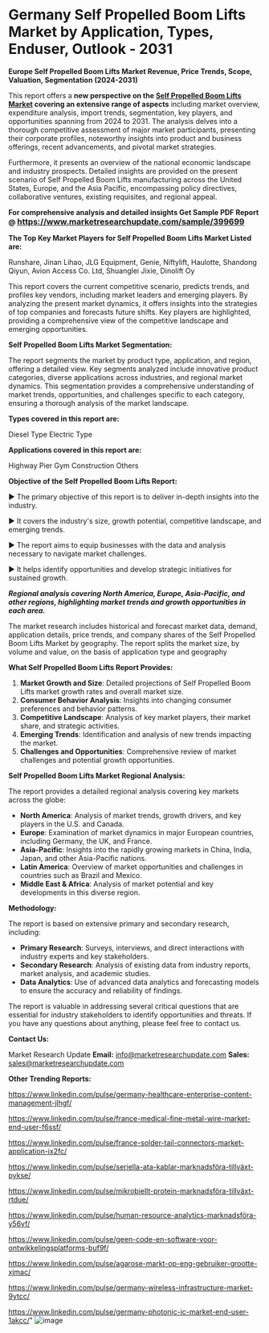 # Germany Self Propelled Boom Lifts Market by Application, Types, Enduser, Outlook - 2031

<strong>Europe Self Propelled Boom Lifts Market Revenue, Price Trends, Scope, Valuation, Segmentation (2024-2031)</strong>

This report offers a <strong>new perspective on the <a href=https://www.marketresearchupdate.com/sample/399699>Self Propelled Boom Lifts Market</a> covering an extensive range of aspects</strong> including market overview, expenditure analysis, import trends, segmentation, key players, and opportunities spanning from 2024 to 2031. The analysis delves into a thorough competitive assessment of major market participants, presenting their corporate profiles, noteworthy insights into product and business offerings, recent advancements, and pivotal market strategies.

Furthermore, it presents an overview of the national economic landscape and industry prospects. Detailed insights are provided on the present scenario of Self Propelled Boom Lifts manufacturing across the United States, Europe, and the Asia Pacific, encompassing policy directives, collaborative ventures, existing requisites, and regional appeal.

<strong>For comprehensive analysis and detailed insights Get Sample PDF Report @ <a href=https://www.marketresearchupdate.com/sample/399699><font size=3 color=#0000ff>https://www.marketresearchupdate.com/sample/399699</font></a></strong>

<strong>The Top Key Market Players for Self Propelled Boom Lifts Market Listed are:</strong>

Runshare, Jinan Lihao, JLG Equipment, Genie, Niftylift, Haulotte, Shandong Qiyun, Avion Access Co. Ltd, Shuanglei Jixie, Dinolift Oy

This report covers the current competitive scenario, predicts trends, and profiles key vendors, including market leaders and emerging players. By analyzing the present market dynamics, it offers insights into the strategies of top companies and forecasts future shifts. Key players are highlighted, providing a comprehensive view of the competitive landscape and emerging opportunities.

<strong>Self Propelled Boom Lifts Market Segmentation:</strong>

The report segments the market by product type, application, and region, offering a detailed view. Key segments analyzed include innovative product categories, diverse applications across industries, and regional market dynamics. This segmentation provides a comprehensive understanding of market trends, opportunities, and challenges specific to each category, ensuring a thorough analysis of the market landscape.

<strong>Types covered in this report are:</strong>

Diesel Type
Electric Type

<strong>Applications covered in this report are:</strong>

Highway
Pier
Gym
Construction
Others

<strong>Objective of the Self Propelled Boom Lifts Report:</strong>

▶ The primary objective of this report is to deliver in-depth insights into the industry.

▶ It covers the industry's size, growth potential, competitive landscape, and emerging trends.

▶ The report aims to equip businesses with the data and analysis necessary to navigate market challenges.

▶ It helps identify opportunities and develop strategic initiatives for sustained growth.

<strong><em>Regional analysis covering North America, Europe, Asia-Pacific, and other regions, highlighting market trends and growth opportunities in each area.</em></strong>

The market research includes historical and forecast market data, demand, application details, price trends, and company shares of the Self Propelled Boom Lifts Market by geography. The report splits the market size, by volume and value, on the basis of application type and geography

<strong>What Self Propelled Boom Lifts Report Provides:</strong>
<ol>
  <li><strong>Market Growth and Size</strong>: Detailed projections of Self Propelled Boom Lifts market growth rates and overall market size.</li>
  <li><strong>Consumer Behavior Analysis</strong>: Insights into changing consumer preferences and behavior patterns.</li>
  <li><strong>Competitive Landscape</strong>: Analysis of key market players, their market share, and strategic activities.</li>
  <li><strong>Emerging Trends</strong>: Identification and analysis of new trends impacting the market.</li>
  <li><strong>Challenges and Opportunities</strong>: Comprehensive review of market challenges and potential growth opportunities.</li>
</ol>

<strong>Self Propelled Boom Lifts Market Regional Analysis:</strong>

The report provides a detailed regional analysis covering key markets across the globe:
<ul>
  <li><strong>North America</strong>: Analysis of market trends, growth drivers, and key players in the U.S. and Canada.</li>
  <li><strong>Europe</strong>: Examination of market dynamics in major European countries, including Germany, the UK, and France.</li>
  <li><strong>Asia-Pacific</strong>: Insights into the rapidly growing markets in China, India, Japan, and other Asia-Pacific nations.</li>
  <li><strong>Latin America</strong>: Overview of market opportunities and challenges in countries such as Brazil and Mexico.</li>
  <li><strong>Middle East &amp; Africa</strong>: Analysis of market potential and key developments in this diverse region.</li>
</ul>

<strong>Methodology:</strong>

The report is based on extensive primary and secondary research, including:
<ul>
  <li><strong>Primary Research</strong>: Surveys, interviews, and direct interactions with industry experts and key stakeholders.</li>
  <li><strong>Secondary Research</strong>: Analysis of existing data from industry reports, market analysis, and academic studies.</li>
  <li><strong>Data Analytics</strong>: Use of advanced data analytics and forecasting models to ensure the accuracy and reliability of findings.</li>
</ul>
The report is valuable in addressing several critical questions that are essential for industry stakeholders to identify opportunities and threats. If you have any questions about anything, please feel free to contact us.

<strong>Contact Us:</strong>

Market Research Update
<strong>Email:</strong> info@marketresearchupdate.com
<strong>Sales:</strong> sales@marketresearchupdate.com

<strong>Other Trending Reports:</strong>

<a href=https://www.linkedin.com/pulse/germany-healthcare-enterprise-content-management-jlhgf/>https://www.linkedin.com/pulse/germany-healthcare-enterprise-content-management-jlhgf/</a>

<a href=https://www.linkedin.com/pulse/france-medical-fine-metal-wire-market-end-user-f6ssf/>https://www.linkedin.com/pulse/france-medical-fine-metal-wire-market-end-user-f6ssf/</a>

<a href=https://www.linkedin.com/pulse/france-solder-tail-connectors-market-application-ix2fc/>https://www.linkedin.com/pulse/france-solder-tail-connectors-market-application-ix2fc/</a>

<a href=https://www.linkedin.com/pulse/seriella-ata-kablar-marknadsföra-tillväxt-pykse/>https://www.linkedin.com/pulse/seriella-ata-kablar-marknadsföra-tillväxt-pykse/</a>

<a href=https://www.linkedin.com/pulse/mikrobiellt-protein-marknadsföra-tillväxt-rtdue/>https://www.linkedin.com/pulse/mikrobiellt-protein-marknadsföra-tillväxt-rtdue/</a>

<a href=https://www.linkedin.com/pulse/human-resource-analytics-marknadsföra-y56yf/>https://www.linkedin.com/pulse/human-resource-analytics-marknadsföra-y56yf/</a>

<a href=https://www.linkedin.com/pulse/geen-code-en-software-voor-ontwikkelingsplatforms-buf9f/>https://www.linkedin.com/pulse/geen-code-en-software-voor-ontwikkelingsplatforms-buf9f/</a>

<a href=https://www.linkedin.com/pulse/agarose-markt-op-eng-gebruiker-grootte-xjmac/>https://www.linkedin.com/pulse/agarose-markt-op-eng-gebruiker-grootte-xjmac/</a>

<a href=https://www.linkedin.com/pulse/germany-wireless-infrastructure-market-9ytcc/>https://www.linkedin.com/pulse/germany-wireless-infrastructure-market-9ytcc/</a>

<a href=https://www.linkedin.com/pulse/germany-photonic-ic-market-end-user-1akcc/>https://www.linkedin.com/pulse/germany-photonic-ic-market-end-user-1akcc/</a>"
![image](https://github.com/user-attachments/assets/2c2daaff-1e3a-46b3-9e1b-4e6afb5723b3)
